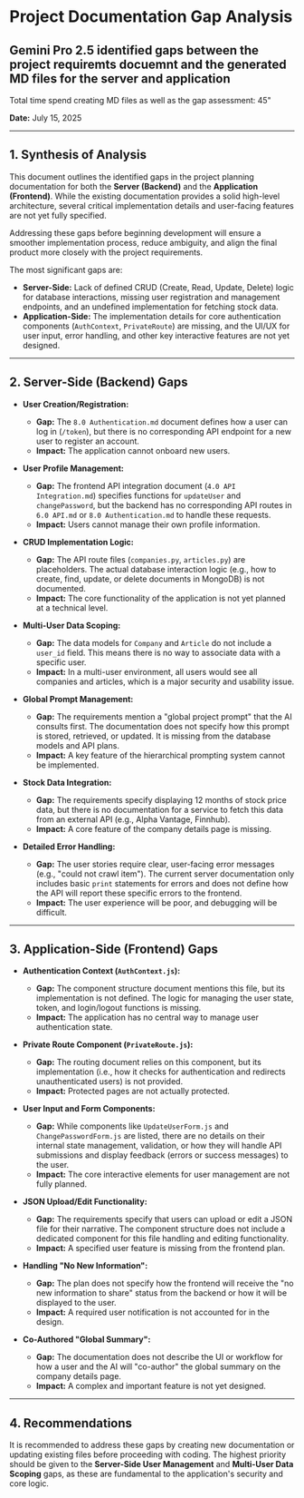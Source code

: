 # Project Documentation Gap Analysis

## Gemini Pro 2.5 identified gaps between the project requiremts docuemnt and the generated MD files for the server and application

Total time spend creating MD files as well as the gap assessment:
45"

**Date:** July 15, 2025

---

## 1. Synthesis of Analysis

This document outlines the identified gaps in the project planning documentation for both the **Server (Backend)** and the **Application (Frontend)**. While the existing documentation provides a solid high-level architecture, several critical implementation details and user-facing features are not yet fully specified.

Addressing these gaps before beginning development will ensure a smoother implementation process, reduce ambiguity, and align the final product more closely with the project requirements.

The most significant gaps are:

- **Server-Side:** Lack of defined CRUD (Create, Read, Update, Delete) logic for database interactions, missing user registration and management endpoints, and an undefined implementation for fetching stock data.
- **Application-Side:** The implementation details for core authentication components (`AuthContext`, `PrivateRoute`) are missing, and the UI/UX for user input, error handling, and other key interactive features are not yet designed.

---

## 2. Server-Side (Backend) Gaps

- **User Creation/Registration:**

  - **Gap:** The `8.0 Authentication.md` document defines how a user can log in (`/token`), but there is no corresponding API endpoint for a new user to register an account.
  - **Impact:** The application cannot onboard new users.

- **User Profile Management:**

  - **Gap:** The frontend API integration document (`4.0 API Integration.md`) specifies functions for `updateUser` and `changePassword`, but the backend has no corresponding API routes in `6.0 API.md` or `8.0 Authentication.md` to handle these requests.
  - **Impact:** Users cannot manage their own profile information.

- **CRUD Implementation Logic:**

  - **Gap:** The API route files (`companies.py`, `articles.py`) are placeholders. The actual database interaction logic (e.g., how to create, find, update, or delete documents in MongoDB) is not documented.
  - **Impact:** The core functionality of the application is not yet planned at a technical level.

- **Multi-User Data Scoping:**

  - **Gap:** The data models for `Company` and `Article` do not include a `user_id` field. This means there is no way to associate data with a specific user.
  - **Impact:** In a multi-user environment, all users would see all companies and articles, which is a major security and usability issue.

- **Global Prompt Management:**

  - **Gap:** The requirements mention a "global project prompt" that the AI consults first. The documentation does not specify how this prompt is stored, retrieved, or updated. It is missing from the database models and API plans.
  - **Impact:** A key feature of the hierarchical prompting system cannot be implemented.

- **Stock Data Integration:**

  - **Gap:** The requirements specify displaying 12 months of stock price data, but there is no documentation for a service to fetch this data from an external API (e.g., Alpha Vantage, Finnhub).
  - **Impact:** A core feature of the company details page is missing.

- **Detailed Error Handling:**
  - **Gap:** The user stories require clear, user-facing error messages (e.g., "could not crawl item"). The current server documentation only includes basic `print` statements for errors and does not define how the API will report these specific errors to the frontend.
  - **Impact:** The user experience will be poor, and debugging will be difficult.

---

## 3. Application-Side (Frontend) Gaps

- **Authentication Context (`AuthContext.js`):**

  - **Gap:** The component structure document mentions this file, but its implementation is not defined. The logic for managing the user state, token, and login/logout functions is missing.
  - **Impact:** The application has no central way to manage user authentication state.

- **Private Route Component (`PrivateRoute.js`):**

  - **Gap:** The routing document relies on this component, but its implementation (i.e., how it checks for authentication and redirects unauthenticated users) is not provided.
  - **Impact:** Protected pages are not actually protected.

- **User Input and Form Components:**

  - **Gap:** While components like `UpdateUserForm.js` and `ChangePasswordForm.js` are listed, there are no details on their internal state management, validation, or how they will handle API submissions and display feedback (errors or success messages) to the user.
  - **Impact:** The core interactive elements for user management are not fully planned.

- **JSON Upload/Edit Functionality:**

  - **Gap:** The requirements specify that users can upload or edit a JSON file for their narrative. The component structure does not include a dedicated component for this file handling and editing functionality.
  - **Impact:** A specified user feature is missing from the frontend plan.

- **Handling "No New Information":**

  - **Gap:** The plan does not specify how the frontend will receive the "no new information to share" status from the backend or how it will be displayed to the user.
  - **Impact:** A required user notification is not accounted for in the design.

- **Co-Authored "Global Summary":**
  - **Gap:** The documentation does not describe the UI or workflow for how a user and the AI will "co-author" the global summary on the company details page.
  - **Impact:** A complex and important feature is not yet designed.

---

## 4. Recommendations

It is recommended to address these gaps by creating new documentation or updating existing files before proceeding with coding. The highest priority should be given to the **Server-Side User Management** and **Multi-User Data Scoping** gaps, as these are fundamental to the application's security and core logic.
